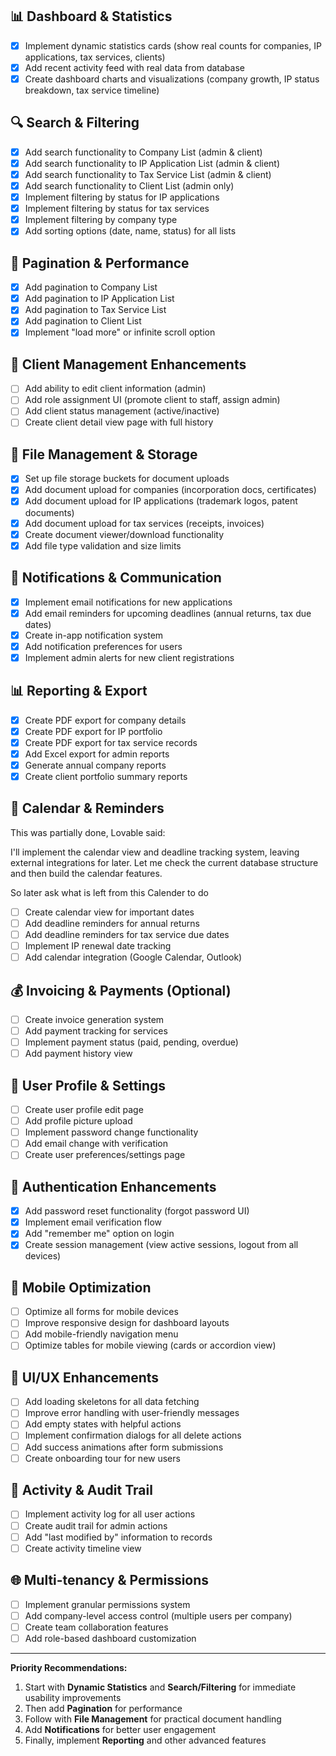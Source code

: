 ## 📊 Dashboard & Statistics
- [x] Implement dynamic statistics cards (show real counts for companies, IP applications, tax services, clients)
- [x] Add recent activity feed with real data from database
- [x] Create dashboard charts and visualizations (company growth, IP status breakdown, tax service timeline)

## 🔍 Search & Filtering
- [x] Add search functionality to Company List (admin & client)
- [x] Add search functionality to IP Application List (admin & client)
- [x] Add search functionality to Tax Service List (admin & client)
- [x] Add search functionality to Client List (admin only)
- [x] Implement filtering by status for IP applications
- [x] Implement filtering by status for tax services
- [x] Implement filtering by company type
- [x] Add sorting options (date, name, status) for all lists

## 📄 Pagination & Performance
- [x] Add pagination to Company List
- [x] Add pagination to IP Application List
- [x] Add pagination to Tax Service List
- [x] Add pagination to Client List
- [x] Implement "load more" or infinite scroll option

## 👥 Client Management Enhancements
- [ ] Add ability to edit client information (admin)
- [ ] Add role assignment UI (promote client to staff, assign admin)
- [ ] Add client status management (active/inactive)
- [ ] Create client detail view page with full history

## 📁 File Management & Storage
- [x] Set up file storage buckets for document uploads
- [x] Add document upload for companies (incorporation docs, certificates)
- [x] Add document upload for IP applications (trademark logos, patent documents)
- [x] Add document upload for tax services (receipts, invoices)
- [x] Create document viewer/download functionality
- [x] Add file type validation and size limits

## 📧 Notifications & Communication
- [x] Implement email notifications for new applications
- [x] Add email reminders for upcoming deadlines (annual returns, tax due dates)
- [x] Create in-app notification system
- [x] Add notification preferences for users
- [x] Implement admin alerts for new client registrations

## 📊 Reporting & Export
- [x] Create PDF export for company details
- [x] Create PDF export for IP portfolio
- [x] Create PDF export for tax service records
- [x] Add Excel export for admin reports
- [x] Generate annual company reports
- [x] Create client portfolio summary reports

## 📅 Calendar & Reminders
This was partially done, Lovable said:

I'll implement the calendar view and deadline tracking system, leaving external integrations for later.
Let me check the current database structure and then build the calendar features.

So later ask what is left from this Calender to do

- [ ] Create calendar view for important dates
- [ ] Add deadline reminders for annual returns
- [ ] Add deadline reminders for tax service due dates
- [ ] Implement IP renewal date tracking
- [ ] Add calendar integration (Google Calendar, Outlook)

## 💰 Invoicing & Payments (Optional)
- [ ] Create invoice generation system
- [ ] Add payment tracking for services
- [ ] Implement payment status (paid, pending, overdue)
- [ ] Add payment history view

## 👤 User Profile & Settings
- [ ] Create user profile edit page
- [ ] Add profile picture upload
- [ ] Implement password change functionality
- [ ] Add email change with verification
- [ ] Create user preferences/settings page

## 🔐 Authentication Enhancements
- [x] Add password reset functionality (forgot password UI)
- [x] Implement email verification flow
- [x] Add "remember me" option on login
- [x] Create session management (view active sessions, logout from all devices)

## 📱 Mobile Optimization
- [ ] Optimize all forms for mobile devices
- [ ] Improve responsive design for dashboard layouts
- [ ] Add mobile-friendly navigation menu
- [ ] Optimize tables for mobile viewing (cards or accordion view)

## 🎨 UI/UX Enhancements
- [ ] Add loading skeletons for all data fetching
- [ ] Improve error handling with user-friendly messages
- [ ] Add empty states with helpful actions
- [ ] Implement confirmation dialogs for all delete actions
- [ ] Add success animations after form submissions
- [ ] Create onboarding tour for new users

## 🔔 Activity & Audit Trail
- [ ] Implement activity log for all user actions
- [ ] Create audit trail for admin actions
- [ ] Add "last modified by" information to records
- [ ] Create activity timeline view

## 🌐 Multi-tenancy & Permissions
- [ ] Implement granular permissions system
- [ ] Add company-level access control (multiple users per company)
- [ ] Create team collaboration features
- [ ] Add role-based dashboard customization

---

**Priority Recommendations:**
1. Start with **Dynamic Statistics** and **Search/Filtering** for immediate usability improvements
2. Then add **Pagination** for performance
3. Follow with **File Management** for practical document handling
4. Add **Notifications** for better user engagement
5. Finally, implement **Reporting** and other advanced features
